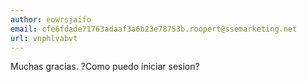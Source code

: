 ```yaml
---
author: eowrsjaifo
email: cfe6fdade71763adaaf3a6b23e78753b.roopert@ssemarketing.net
url: vnphlvabvt
---
```


Muchas gracias. ?Como puedo iniciar sesion?